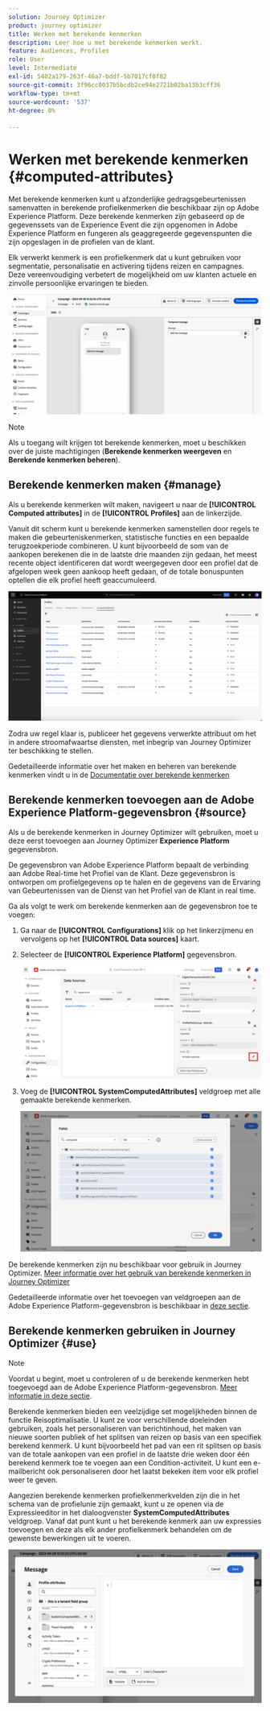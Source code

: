 ```yaml
---
solution: Journey Optimizer
product: journey optimizer
title: Werken met berekende kenmerken
description: Leer hoe u met berekende kenmerken werkt.
feature: Audiences, Profiles
role: User
level: Intermediate
exl-id: 5402a179-263f-46a7-bddf-5b7017cf0f82
source-git-commit: 3f96cc0037b5bcdb2ce94e2721b02ba13b3cff36
workflow-type: tm+mt
source-wordcount: '537'
ht-degree: 0%

---
```


# Werken met berekende kenmerken {#computed-attributes}

Met berekende kenmerken kunt u afzonderlijke gedragsgebeurtenissen samenvatten in berekende profielkenmerken die beschikbaar zijn op Adobe Experience Platform. Deze berekende kenmerken zijn gebaseerd op de gegevenssets van de Experience Event die zijn opgenomen in Adobe Experience Platform en fungeren als geaggregeerde gegevenspunten die zijn opgeslagen in de profielen van de klant.

Elk verwerkt kenmerk is een profielkenmerk dat u kunt gebruiken voor segmentatie, personalisatie en activering tijdens reizen en campagnes. Deze vereenvoudiging verbetert de mogelijkheid om uw klanten actuele en zinvolle persoonlijke ervaringen te bieden.


![](../rn/assets/do-not-localize/computed-attributes.gif)


>[!NOTE]
>
>Als u toegang wilt krijgen tot berekende kenmerken, moet u beschikken over de juiste machtigingen (**Berekende kenmerken weergeven** en **Berekende kenmerken beheren**).

## Berekende kenmerken maken {#manage}

Als u berekende kenmerken wilt maken, navigeert u naar de **[!UICONTROL Computed attributes]** in de **[!UICONTROL Profiles]** aan de linkerzijde.

Vanuit dit scherm kunt u berekende kenmerken samenstellen door regels te maken die gebeurteniskenmerken, statistische functies en een bepaalde terugzoekperiode combineren. U kunt bijvoorbeeld de som van de aankopen berekenen die in de laatste drie maanden zijn gedaan, het meest recente object identificeren dat wordt weergegeven door een profiel dat de afgelopen week geen aankoop heeft gedaan, of de totale bonuspunten optellen die elk profiel heeft geaccumuleerd.

![](assets/computed-attributes.png)

Zodra uw regel klaar is, publiceer het gegevens verwerkte attribuut om het in andere stroomafwaartse diensten, met inbegrip van Journey Optimizer ter beschikking te stellen.

Gedetailleerde informatie over het maken en beheren van berekende kenmerken vindt u in de [Documentatie over berekende kenmerken](https://experienceleague.adobe.com/docs/experience-platform/profile/computed-attributes/overview.html)

## Berekende kenmerken toevoegen aan de Adobe Experience Platform-gegevensbron {#source}

Als u de berekende kenmerken in Journey Optimizer wilt gebruiken, moet u deze eerst toevoegen aan Journey Optimizer **Experience Platform** gegevensbron.

De gegevensbron van Adobe Experience Platform bepaalt de verbinding aan Adobe Real-time het Profiel van de Klant. Deze gegevensbron is ontworpen om profielgegevens op te halen en de gegevens van de Ervaring van Gebeurtenissen van de Dienst van het Profiel van de Klant in real time.

Ga als volgt te werk om berekende kenmerken aan de gegevensbron toe te voegen:

1. Ga naar de **[!UICONTROL Configurations]** klik op het linkerzijmenu en vervolgens op het **[!UICONTROL Data sources]** kaart.

1. Selecteer de **[!UICONTROL Experience Platform]** gegevensbron.

   ![](assets/computed-attributes-add.png)

1. Voeg de **[!UICONTROL SystemComputedAttributes]** veldgroep met alle gemaakte berekende kenmerken.

   ![](assets/computed-attributes-fieldgroup.png)

De berekende kenmerken zijn nu beschikbaar voor gebruik in Journey Optimizer. [Meer informatie over het gebruik van berekende kenmerken in Journey Optimizer](#use)

Gedetailleerde informatie over het toevoegen van veldgroepen aan de Adobe Experience Platform-gegevensbron is beschikbaar in [deze sectie](../datasource/adobe-experience-platform-data-source.md).

## Berekende kenmerken gebruiken in Journey Optimizer {#use}

>[!NOTE]
>
>Voordat u begint, moet u controleren of u de berekende kenmerken hebt toegevoegd aan de Adobe Experience Platform-gegevensbron. [Meer informatie in deze sectie](#source).

Berekende kenmerken bieden een veelzijdige set mogelijkheden binnen de functie Reisoptimalisatie. U kunt ze voor verschillende doeleinden gebruiken, zoals het personaliseren van berichtinhoud, het maken van nieuwe soorten publiek of het splitsen van reizen op basis van een specifiek berekend kenmerk. U kunt bijvoorbeeld het pad van een rit splitsen op basis van de totale aankopen van een profiel in de laatste drie weken door één berekend kenmerk toe te voegen aan een Condition-activiteit. U kunt een e-mailbericht ook personaliseren door het laatst bekeken item voor elk profiel weer te geven.

Aangezien berekende kenmerken profielkenmerkvelden zijn die in het schema van de profielunie zijn gemaakt, kunt u ze openen via de Expressieeditor in het dialoogvenster **SystemComputedAttributes** veldgroep. Vanaf dat punt kunt u het berekende kenmerk aan uw expressies toevoegen en deze als elk ander profielkenmerk behandelen om de gewenste bewerkingen uit te voeren.

![](assets/computed-attributes-ajo.png)
